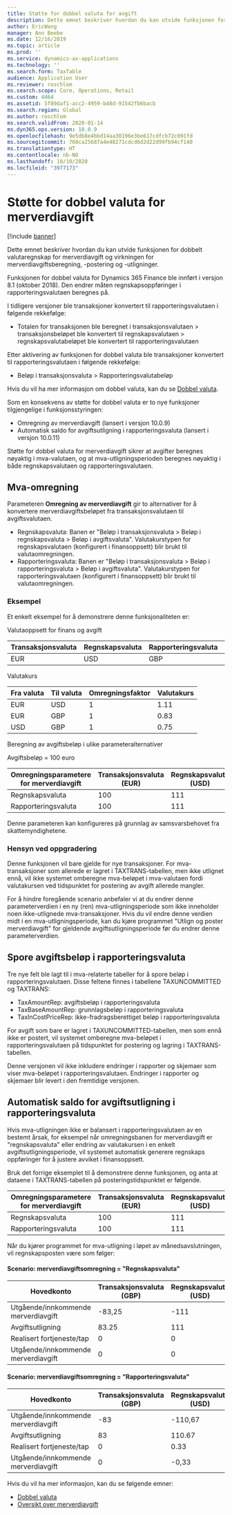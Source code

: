 ```yaml
---
title: Støtte for dobbel valuta for avgift
description: Dette emnet beskriver hvordan du kan utvide funksjonen for dobbelt valutaregnskap i avgiftsdomenet og virkningen for avgiftsberegning og -postering
author: EricWang
manager: Ann Beebe
ms.date: 12/16/2019
ms.topic: article
ms.prod: ''
ms.service: dynamics-ax-applications
ms.technology: ''
ms.search.form: TaxTable
audience: Application User
ms.reviewer: roschlom
ms.search.scope: Core, Operations, Retail
ms.custom: 4464
ms.assetid: 5f89daf1-acc2-4959-b48d-91542fb6bacb
ms.search.region: Global
ms.author: roschlom
ms.search.validFrom: 2020-01-14
ms.dyn365.ops.version: 10.0.9
ms.openlocfilehash: 9e5db8e4bbd14aa30196e3be617cdfcb72c091fd
ms.sourcegitcommit: 708ca25687a4e48271cdcd6d2d22d99fb94cf140
ms.translationtype: HT
ms.contentlocale: nb-NO
ms.lasthandoff: 10/10/2020
ms.locfileid: "3977173"
---
```

# <a name="dual-currency-support-for-sales-tax"></a>Støtte for dobbel valuta for merverdiavgift
[!include [banner](../includes/banner.md)]

Dette emnet beskriver hvordan du kan utvide funksjonen for dobbelt valutaregnskap for merverdiavgift og virkningen for merverdiavgiftsberegning, -postering og -utligninger.

Funksjonen for dobbel valuta for Dynamics 365 Finance ble innført i versjon 8.1 (oktober 2018). Den endrer måten regnskapsoppføringer i rapporteringsvalutaen beregnes på.

I tidligere versjoner ble transaksjoner konvertert til rapporteringsvalutaen i følgende rekkefølge: 

- Totalen for transaksjonen ble beregnet i transaksjonsvalutaen > transaksjonsbeløpet ble konvertert til regnskapsvalutaen > regnskapsvalutabeløpet ble konvertert til rapporteringsvalutaen

Etter aktivering av funksjonen for dobbel valuta ble transaksjoner konvertert til rapporteringsvalutaen i følgende rekkefølge:

- Beløp i transaksjonsvaluta > Rapporteringsvalutabeløp

Hvis du vil ha mer informasjon om dobbel valuta, kan du se [Dobbel valuta](dual-currency.md).

Som en konsekvens av støtte for dobbel valuta er to nye funksjoner tilgjengelige i funksjonsstyringen: 

- Omregning av merverdiavgift (lansert i versjon 10.0.9)
- Automatisk saldo for avgiftsutligning i rapporteringsvaluta (lansert i versjon 10.0.11)

Støtte for dobbel valuta for merverdiavgift sikrer at avgifter beregnes nøyaktig i mva-valutaen, og at mva-utligningsperioden beregnes nøyaktig i både regnskapsvalutaen og rapporteringsvalutaen. 

## <a name="sales-tax-conversion"></a>Mva-omregning

Parameteren **Omregning av merverdiavgift** gir to alternativer for å konvertere merverdiavgiftsbeløpet fra transaksjonsvalutaen til avgiftsvalutaen. 

- Regnskapsvaluta: Banen er "Beløp i transaksjonsvaluta > Beløp i regnskapsvaluta > Beløp i avgiftsvaluta". Valutakurstypen for regnskapsvalutaen (konfigurert i finansoppsett) blir brukt til valutaomregningen.
- Rapporteringsvaluta: Banen er "Beløp i transaksjonsvaluta > Beløp i rapporteringsvaluta > Beløp i avgiftsvaluta". Valutakurstypen for rapporteringsvalutaen (konfigurert i finansoppsett) blir brukt til valutaomregningen.

### <a name="example"></a>Eksempel

Et enkelt eksempel for å demonstrere denne funksjonaliteten er:

Valutaoppsett for finans og avgift

| Transaksjonsvaluta | Regnskapsvaluta | Rapporteringsvaluta | Avgiftsvaluta |
| -------------------- | ------------------- | ------------------ | ------------ |
| EUR                  | USD                 | GBP                | GBP          |

Valutakurs

| Fra valuta | Til valuta | Omregningsfaktor | Valutakurs |
| ------------- | ----------- | ------ | ------------- |
| EUR           | USD         | 1      | 1.11          |
| EUR           | GBP         | 1      | 0.83          |
| USD           | GBP         | 1      | 0.75          |

Beregning av avgiftsbeløp i ulike parameteralternativer

Avgiftsbeløp = 100 euro

| Omregningsparametere for merverdiavgift | Transaksjonsvaluta (EUR) | Regnskapsvaluta (USD) | Rapporteringsvaluta (GBP) | Avgiftsvaluta (GBP) |
| ------------------------------- | -------------------------- | ------------------------- | ------------------------ | ------------------ |
| Regnskapsvaluta             | 100                        | 111                       | 83                       | **83.25**          |
| Rapporteringsvaluta              | 100                        | 111                       | 83                       | **83**             |

Denne parameteren kan konfigureres på grunnlag av samsvarsbehovet fra skattemyndighetene.


### <a name="upgrade-consideration"></a>Hensyn ved oppgradering

Denne funksjonen vil bare gjelde for nye transaksjoner. For mva-transaksjoner som allerede er lagret i TAXTRANS-tabellen, men ikke utlignet ennå, vil ikke systemet omberegne mva-beløpet i mva-valutaen fordi valutakursen ved tidspunktet for postering av avgift allerede mangler.

For å hindre foregående scenario anbefaler vi at du endrer denne parameterverdien i en ny (ren) mva-utligningsperiode som ikke inneholder noen ikke-utlignede mva-transaksjoner. Hvis du vil endre denne verdien midt i en mva-utligningsperiode, kan du kjøre programmet "Utlign og poster merverdiavgift" for gjeldende avgiftsutligningsperiode før du endrer denne parameterverdien.


## <a name="track-reporting-currency-tax-amount"></a>Spore avgiftsbeløp i rapporteringsvaluta

Tre nye felt ble lagt til i mva-relaterte tabeller for å spore beløp i rapporteringsvalutaen. Disse feltene finnes i tabellene TAXUNCOMMITTED og TAXTRANS:

- TaxAmountRep: avgiftsbeløp i rapporteringsvaluta
- TaxBaseAmountRep: grunnlagsbeløp i rapporteringsvaluta
- TaxInCostPriceRep: ikke-fradragsberettiget beløp i rapporteringsvaluta

For avgift som bare er lagret i TAXUNCOMMITTED-tabellen, men som ennå ikke er postert, vil systemet omberegne mva-beløpet i rapporteringsvalutaen på tidspunktet for postering og lagring i TAXTRANS-tabellen.

Denne versjonen vil ikke inkludere endringer i rapporter og skjemaer som viser mva-beløpet i rapporteringsvalutaen. Endringer i rapporter og skjemaer blir levert i den fremtidige versjonen.



## <a name="tax-settlement-auto-balance-in-reporting-currency"></a>Automatisk saldo for avgiftsutligning i rapporteringsvaluta

Hvis mva-utligningen ikke er balansert i rapporteringsvalutaen av en bestemt årsak, for eksempel når omregningsbanen for merverdiavgift er "regnskapsvaluta" eller endring av valutakursen i en enkelt avgiftsutligningsperiode, vil systemet automatisk generere regnskaps oppføringer for å justere avviket i finansoppsett.

Bruk det forrige eksemplet til å demonstrere denne funksjonen, og anta at dataene i TAXTRANS-tabellen på posteringstidspunktet er følgende.

| Omregningsparametere for merverdiavgift | Transaksjonsvaluta (EUR) | Regnskapsvaluta (USD) | Rapporteringsvaluta (GBP) | Avgiftsvaluta (GBP) |
| ------------------------------- | -------------------------- | ------------------------- | ------------------------ | ------------------ |
| Regnskapsvaluta             | 100                        | 111                       | 83                       | **83.25**          |
| Rapporteringsvaluta              | 100                        | 111                       | 83                       | **83**             |

Når du kjører programmet for mva-utligning i løpet av månedsavslutningen, vil regnskapsposten være som følger:
#### <a name="scenario-sales-tax-conversion--accounting-currency"></a>Scenario: merverdiavgiftsomregning = "Regnskapsvaluta"

| Hovedkonto           | Transaksjonsvaluta (GBP) | Regnskapsvaluta (USD) | Rapporteringsvaluta (GBP) |
| ---------------------- | -------------------------- | ------------------------- | ------------------------ |
| Utgående/innkommende merverdiavgift | -83,25                     | -111                      | -83,25                   |
| Avgiftsutligning         | 83.25                      | 111                       | 83.25                    |
| Realisert fortjeneste/tap     | 0                          | 0                         | -0,25                    |
| Utgående/innkommende merverdiavgift | 0                          | 0                         | 0.25                     |

#### <a name="scenario-sales-tax-conversion--reporting-currency"></a>Scenario: merverdiavgiftsomregning = "Rapporteringsvaluta"


| Hovedkonto           | Transaksjonsvaluta (GBP) | Regnskapsvaluta (USD) | Rapporteringsvaluta (GBP) |
| ---------------------- | -------------------------- | ------------------------- | ------------------------ |
| Utgående/innkommende merverdiavgift | -83                        | -110,67                   | -83                      |
| Avgiftsutligning         | 83                         | 110.67                    | 83                       |
| Realisert fortjeneste/tap     | 0                          | 0.33                      | 0                        |
| Utgående/innkommende merverdiavgift | 0                          | -0,33                     | 0                        |



Hvis du vil ha mer informasjon, kan du se følgende emner:

- [Dobbel valuta](dual-currency.md)
- [Oversikt over merverdiavgift](indirect-taxes-overview.md)

